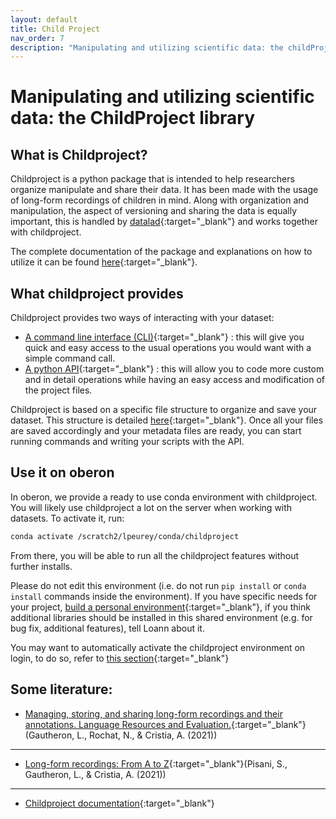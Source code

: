 ```yaml
---
layout: default
title: Child Project
nav_order: 7
description: "Manipulating and utilizing scientific data: the childProject library"
---
```


# Manipulating and utilizing scientific data: the ChildProject library

## What is Childproject?

Childproject is a python package that is intended to help researchers organize manipulate and share their data. It has been made with the usage of long-form recordings of children in mind. Along with organization and manipulation, the aspect of versioning and sharing the data is equally important, this is handled by [datalad](https://handbook.datalad.org/){:target="_blank"} and works together with childproject.

The complete documentation of the package and explanations on how to utilize it can be found [here](https://childproject.readthedocs.io){:target="_blank"}.

## What childproject provides

Childproject provides two ways of interacting with your dataset:
- [A command line interface (CLI)](https://childproject.readthedocs.io/en/latest/tools.html){:target="_blank"} : this will give you quick and easy access to the usual operations you would want with a simple command call.
- [A python API](https://childproject.readthedocs.io/en/latest/api-annotations.html){:target="_blank"} : this will allow you to code more custom and in detail operations while having an easy access and modification of the project files.

Childproject is based on a specific file structure to organize and save your dataset. This structure is detailed [here](https://childproject.readthedocs.io/en/latest/format.html){:target="_blank"}. Once all your files are saved accordingly and your metadata files are ready, you can start running commands and writing your scripts with the API.

## Use it on oberon

In oberon, we provide a ready to use conda environment with childproject. You will likely use childproject a lot on the server when working with datasets.
To activate it, run:
```bash
conda activate /scratch2/lpeurey/conda/childproject
```
From there, you will be able to run all the childproject features without further installs.

Please do not edit this environment (i.e. do not run `pip install` or `conda install` commands inside the environment). If you have specific needs for your project, [build a personal environment](./oberon.md#conda-environments){:target="_blank"}, if you think additional libraries should be installed in this shared environment (e.g. for bug fix, additional features), tell Loann about it.

You may want to automatically activate the childproject environment on login, to do so, refer to [this section](./oberon.md#helpful-configurations){:target="_blank"}

## Some literature:

- [Managing, storing, and sharing long-form recordings and their annotations. Language Resources and Evaluation.](https://psyarxiv.com/w8trm/download?format=pdf){:target="_blank"}(Gautheron, L., Rochat, N., & Cristia, A. (2021))

---

- [Long-form recordings: From A to Z](https://bookdown.org/alecristia/exelang-book/){:target="_blank"}(Pisani, S., Gautheron, L., & Cristia, A. (2021))

---

- [Childproject documentation](https://childproject.readthedocs.io){:target="_blank"}